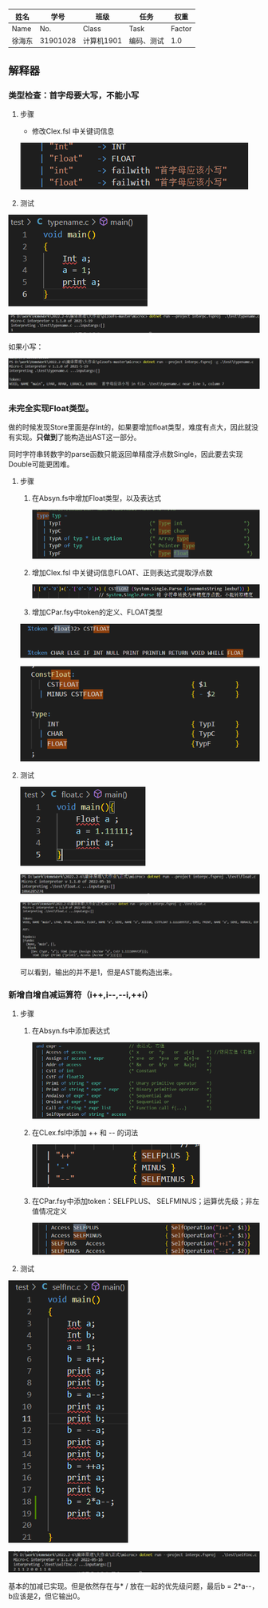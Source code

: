| 姓名   | 学号     | 班级       | 任务       | 权重   |
| ------ | -------- | ---------- | ---------- | ------ |
| Name   | No.      | Class      | Task       | Factor |
| 徐海东 | 31901028 | 计算机1901 | 编码、测试 | 1.0    |

## 解释器

### 类型检查：首字母要大写，不能小写

1. 步骤

   + 修改Clex.fsl 中关键词信息

   ![image-20220525134546123](实验报告.assets/image-20220525134546123.png)

2. 测试

![image-20220524214605256](实验报告.assets/image-20220524214605256.png)

![image-20220524214714911](实验报告.assets/image-20220524214714911.png)

如果小写：

![image-20220524214624940](实验报告.assets/image-20220524214624940.png)

### 未完全实现Float类型。

做的时候发现Store里面是存Int的，如果要增加float类型，难度有点大，因此就没有实现。**只做到**了能构造出AST这一部分。

同时字符串转数字的parse函数只能返回单精度浮点数Single，因此要去实现Double可能更困难。

1. 步骤

   1. 在Absyn.fs中增加Float类型，以及表达式

      ![image-20220525135241992](实验报告.assets/image-20220525135241992.png)

   2. 增加Clex.fsl 中关键词信息FLOAT、正则表达式提取浮点数

      ![image-20220525141053950](实验报告.assets/image-20220525141053950.png)

   3. 增加CPar.fsy中token的定义、FLOAT类型

   ![image-20220525135154003](实验报告.assets/image-20220525135154003.png)

   ![image-20220525135223856](实验报告.assets/image-20220525135223856.png)

2. 测试

   ![image-20220525135756327](实验报告.assets/image-20220525135756327.png)

   ![image-20220525134345029](实验报告.assets/image-20220525134345029.png)

   ![image-20220525135900865](实验报告.assets/image-20220525135900865.png)

   可以看到，输出的并不是1，但是AST能构造出来。

### 新增自增自减运算符（i++,i--,--i,++i）

1. 步骤

   1. 在Absyn.fs中添加表达式

      ![image-20220525141004839](实验报告.assets/image-20220525141004839.png)

   2. 在CLex.fsl中添加 ++ 和 -- 的词法

      ![image-20220525141523843](实验报告.assets/image-20220525141523843.png)

   3. 在CPar.fsy中添加token：SELFPLUS、 SELFMINUS；运算优先级；非左值情况定义

      ![image-20220525141708779](实验报告.assets/image-20220525141708779.png)

2. 测试

![image-20220525154749646](实验报告.assets/image-20220525154749646.png)

![image-20220525154724869](实验报告.assets/image-20220525154724869.png)

基本的加减已实现。但是依然存在与* / 放在一起的优先级问题，最后b = 2*a--，b应该是2，但它输出0。

